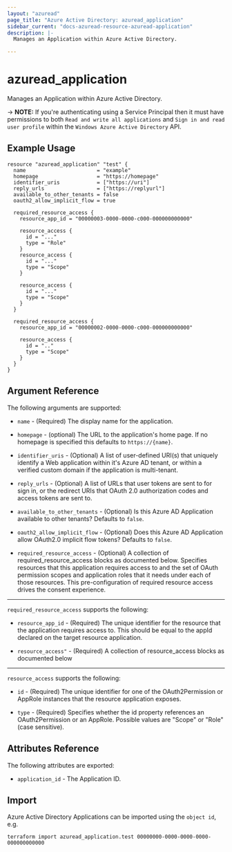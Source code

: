 ```yaml
---
layout: "azuread"
page_title: "Azure Active Directory: azuread_application"
sidebar_current: "docs-azuread-resource-azuread-application"
description: |-
  Manages an Application within Azure Active Directory.

---
```


# azuread_application

Manages an Application within Azure Active Directory.

-> **NOTE:** If you're authenticating using a Service Principal then it must have permissions to both `Read and write all applications` and `Sign in and read user profile` within the `Windows Azure Active Directory` API.

## Example Usage

```hcl
resource "azuread_application" "test" {
  name                       = "example"
  homepage                   = "https://homepage"
  identifier_uris            = ["https://uri"]
  reply_urls                 = ["https://replyurl"]
  available_to_other_tenants = false
  oauth2_allow_implicit_flow = true

  required_resource_access {
    resource_app_id = "00000003-0000-0000-c000-000000000000"
  
    resource_access {
      id = "..."
      type = "Role"
    }
    resource_access {
      id = "..."
      type = "Scope"
    }
    
    resource_access {
      id = "..."
      type = "Scope"
    }
  }
    
  required_resource_access {
    resource_app_id = "00000002-0000-0000-c000-000000000000"
    
    resource_access {
      id = ".."
      type = "Scope"
    }
  }
}
```

## Argument Reference

The following arguments are supported:

* `name` - (Required) The display name for the application.

* `homepage` - (optional) The URL to the application's home page. If no homepage is specified this defaults to `https://{name}`.

* `identifier_uris` - (Optional) A list of user-defined URI(s) that uniquely identify a Web application within it's Azure AD tenant, or within a verified custom domain if the application is multi-tenant.

* `reply_urls` - (Optional) A list of URLs that user tokens are sent to for sign in, or the redirect URIs that OAuth 2.0 authorization codes and access tokens are sent to.

* `available_to_other_tenants` - (Optional) Is this Azure AD Application available to other tenants? Defaults to `false`.

* `oauth2_allow_implicit_flow` - (Optional) Does this Azure AD Application allow OAuth2.0 implicit flow tokens? Defaults to `false`.

* `required_resource_access` - (Optional) A collection of required_resource_access blocks as documented below. Specifies resources that this application requires access to and the set of OAuth permission scopes and application roles that it needs under each of those resources. This pre-configuration of required resource access drives the consent experience.

---

`required_resource_access` supports the following:

* `resource_app_id` - (Required) The unique identifier for the resource that the application requires access to. This should be equal to the appId declared on the target resource application.

* `resource_access"` - (Required) A collection of resource_access blocks as documented below

---

`resource_access` supports the following:

* `id` - (Required) The unique identifier for one of the OAuth2Permission or AppRole instances that the resource application exposes. 

* `type` - (Required) Specifies whether the id property references an OAuth2Permission or an AppRole. Possible values are "Scope" or "Role" (case sensitive).

## Attributes Reference

The following attributes are exported:

* `application_id` - The Application ID.

## Import

Azure Active Directory Applications can be imported using the `object id`, e.g.

```shell
terraform import azuread_application.test 00000000-0000-0000-0000-000000000000
```
